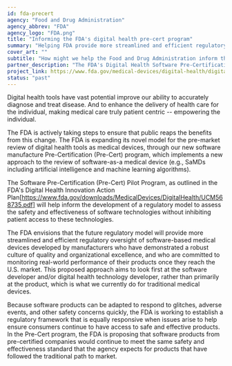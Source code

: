 ```yaml
---
id: fda-precert
agency: "Food and Drug Administration"
agency_abbrev: "FDA"
agency_logo: "FDA.png"
title: "Informing the FDA's digital health pre-cert program"
summary: "Helping FDA provide more streamlined and efficient regulatory oversight of software-based medical devices"
cover_art: ""
subtitle: "How might we help the Food and Drug Administration inform the development of a regulatory model to assess the safety and effectiveness of software technologies without inhibiting patient access to these technologies?"
partner_description: "The FDA's Digital Health Software Pre-Certification (Pre-Cert) Program will enable the FDA to develop a tailored approach toward regulating digital health and software technologies"
project_link: https://www.fda.gov/medical-devices/digital-health/digital-health-software-precertification-pre-cert-program
status: "past"
---
```


Digital health tools have vast potential improve our ability to accurately diagnose and treat disease. And to enhance the delivery of health care for the individual, making medical care truly patient centric -- empowering the individual.

The FDA is actively taking steps to ensure that public reaps the benefits from this change. The FDA is expanding its novel model for the pre-market review of digital health tools as medical devices, through our new software manufacture Pre-Certification (Pre-Cert) program, which implements a new approach to the review of software-as-a medical device (e.g., SaMDs including artificial intelligence and machine learning algorithms).

The Software Pre-Certification (Pre-Cert) Pilot Program, as outlined in the FDA's Digital Health Innovation Action Plan[https://www.fda.gov/downloads/MedicalDevices/DigitalHealth/UCM568735.pdf] will help inform the development of a regulatory model to assess the safety and effectiveness of software technologies without inhibiting patient access to these technologies.

The FDA envisions that the future regulatory model will provide more streamlined and efficient regulatory oversight of software-based medical devices developed by manufacturers who have demonstrated a robust culture of quality and organizational excellence, and who are committed to monitoring real-world performance of their products once they reach the U.S. market. This proposed approach aims to look first at the software developer and/or digital health technology developer, rather than primarily at the product, which is what we currently do for traditional medical devices.

Because software products can be adapted to respond to glitches, adverse events, and other safety concerns quickly, the FDA is working to establish a regulatory framework that is equally responsive when issues arise to help ensure consumers continue to have access to safe and effective products. In the Pre-Cert program, the FDA is proposing that software products from pre-certified companies would continue to meet the same safety and effectiveness standard that the agency expects for products that have followed the traditional path to market.
